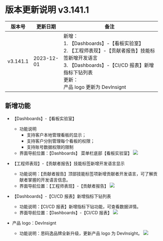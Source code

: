 # 版本更新说明 v3.141.1

| 版本号<br/>   | 更新日期<br/>   | 备注<br/>                                                                                                                                                                                                 |
| ------------- | --------------- | --------------------------------------------------------------------------------------------------------------------------------------------------------------------------------------------------------- |
| v3.141.1<br/> | 2023-12-01<br/> | 新增：<br/>1. 【Dashboards】-【看板实验室】<br/>2. 【工程师表现】-【贡献者报告】技能标签新增开发语言<br/>3. 【Dashboards】-【CI/CD 报表】新增指标下钻列表<br/>更新：<br/>产品 logo 更新为 DevInsignt<br/> |

## 新增功能

- 【Dashboards】-【看板实验室】

  - 功能说明
    - 支持客户本地管理看板的显示；
    - 支持客户分别管理每个看板的权限；
    - 支持账号数据权限的限制
  - 界面导航位置：【Dashboards】 菜单栏底部【看板实验室】
    ![](https://release-note.oss-cn-hongkong.aliyuncs.com/release-note/MtmmbzjpZoCFIJx4QDPctxtNn6g.png)
- 【工程师表现】-【贡献者报告】技能标签新增开发语言显示

  - 功能说明：【贡献者报告】顶部技能标签项新增贡献者开发语言，可了解贡献者掌握的开发语言信息。
  - 界面导航位置：【工程师表现】-【贡献者报告】
    ![](https://release-note.oss-cn-hongkong.aliyuncs.com/release-note/ZNpNbxJS6ovpcbxhDS9cujCpn6c.png)
- 【Dashboards】-【CI/CD 报表】新增指标下钻列表

  - 功能说明：【CI/CD 报表】新增指标下钻功能，可查看数据详情。
  - 界面导航位置：【Dashboards】-【CI/CD 报表】
    ![](https://release-note.oss-cn-hongkong.aliyuncs.com/release-note/JFiUbOW7moIbhVxC71ycL2FinUd.png)
- 产品 logo：DevInsignt

  - 功能说明：思码逸品牌全新升级，更新产品 logo 为 Devlnsight。
    ![](https://release-note.oss-cn-hongkong.aliyuncs.com/release-note/ObTvb7nbDo8IWPxkik3ckoTDnKh.png)

